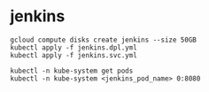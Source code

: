 # jenkins

	gcloud compute disks create jenkins --size 50GB
	kubectl apply -f jenkins.dpl.yml
	kubectl apply -f jenkins.svc.yml

	kubectl -n kube-system get pods
	kubectl -n kube-system <jenkins_pod_name> 0:8080
